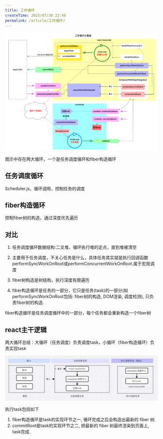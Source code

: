 ```yaml
---
title: 工作循环
createTime: 2025/07/30 22:49
permalink: /article/工作循环/
---
```


![alt text](./img/工作循环示意图.png)

图示中存在两大循环，一个是任务调度循环和fiber构造循环

## 任务调度循环
Scheduler.js，循环调用，控制任务的调度

## fiber构造循环

控制fiber树的构造，通过深度优先遍历

## 对比

1. 任务调度循环数据结构:二叉堆，循环执行堆的定点，直到堆被清空

2. 主要用于任务调度，不关心任务是什么，具体任务其实就是执行回调函数performSyncWorkOnRoot或performConcurrentWorkOnRoot.属于宏观调度

3. fiber树构造是树结构，执行深度有限遍历

4. fiber构造循环是任务的一部分，它只是任务(task)的一部分(如performSyncWorkOnRoot包括: fiber树的构造, DOM渲染, 调度检测), 只负责fiber树的构造.

fiber构造循环是任务调度循环中的一部分，每个任务都会重新构造一个fiber树

## react主干逻辑
两大循环总结：大循环（任务调度）负责调度task，小循环（fiber构造循环）负责实现task

![alt text](./img/react主流程.png)

执行task包括如下
1. fiber构造循环是task的实现环节之一, 循环完成之后会构造出最新的 fiber 树.
2. commitRoot是task的实现环节之二, 把最新的 fiber 树最终渲染到页面上, task完成.